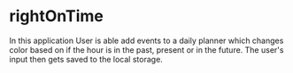 # rightOnTime
In this application User is able add events to a daily planner which changes color based on if the hour is in the past, present or in the future.
The user's input then gets saved to the local storage.
